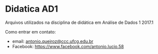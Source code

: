 # Didatica AD1
Arquivos utilizados na disciplina de didática em Análise de Dados 1 2017.1

Como entrar em contato:
- email: antonio.queiroz@ccc.ufcg.edu.br
- Facebook: https://www.facebook.com/antonio.lucio.58

